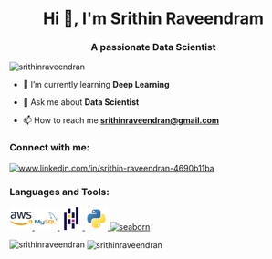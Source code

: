 <h1 align="center">Hi 👋, I'm Srithin Raveendram</h1>
<h3 align="center">A passionate Data Scientist</h3>

<p align="left"> <img src="https://komarev.com/ghpvc/?username=srithinraveendran&label=Profile%20views&color=0e75b6&style=flat" alt="srithinraveendran" /> </p>

- 🌱 I’m currently learning **Deep Learning**

- 💬 Ask me about **Data Scientist**

- 📫 How to reach me **srithinraveendran@gmail.com**

<h3 align="left">Connect with me:</h3>
<p align="left">
<a href="https://linkedin.com/in/www.linkedin.com/in/srithin-raveendran-4690b11ba" target="blank"><img align="center" src="https://raw.githubusercontent.com/rahuldkjain/github-profile-readme-generator/master/src/images/icons/Social/linked-in-alt.svg" alt="www.linkedin.com/in/srithin-raveendran-4690b11ba" height="30" width="40" /></a>
</p>

<h3 align="left">Languages and Tools:</h3>
<p align="left"> <a href="https://aws.amazon.com" target="_blank" rel="noreferrer"> <img src="https://raw.githubusercontent.com/devicons/devicon/master/icons/amazonwebservices/amazonwebservices-original-wordmark.svg" alt="aws" width="40" height="40"/> </a> <a href="https://www.mysql.com/" target="_blank" rel="noreferrer"> <img src="https://raw.githubusercontent.com/devicons/devicon/master/icons/mysql/mysql-original-wordmark.svg" alt="mysql" width="40" height="40"/> </a> <a href="https://pandas.pydata.org/" target="_blank" rel="noreferrer"> <img src="https://raw.githubusercontent.com/devicons/devicon/2ae2a900d2f041da66e950e4d48052658d850630/icons/pandas/pandas-original.svg" alt="pandas" width="40" height="40"/> </a> <a href="https://www.python.org" target="_blank" rel="noreferrer"> <img src="https://raw.githubusercontent.com/devicons/devicon/master/icons/python/python-original.svg" alt="python" width="40" height="40"/> </a> <a href="https://seaborn.pydata.org/" target="_blank" rel="noreferrer"> <img src="https://seaborn.pydata.org/_images/logo-mark-lightbg.svg" alt="seaborn" width="40" height="40"/> </a> </p>

<p><img align="left" src="https://github-readme-stats.vercel.app/api/top-langs?username=srithinraveendran&show_icons=true&locale=en&layout=compact" alt="srithinraveendran" /></p>

<p>&nbsp;<img align="center" src="https://github-readme-stats.vercel.app/api?username=srithinraveendran&show_icons=true&locale=en" alt="srithinraveendran" /></p>

